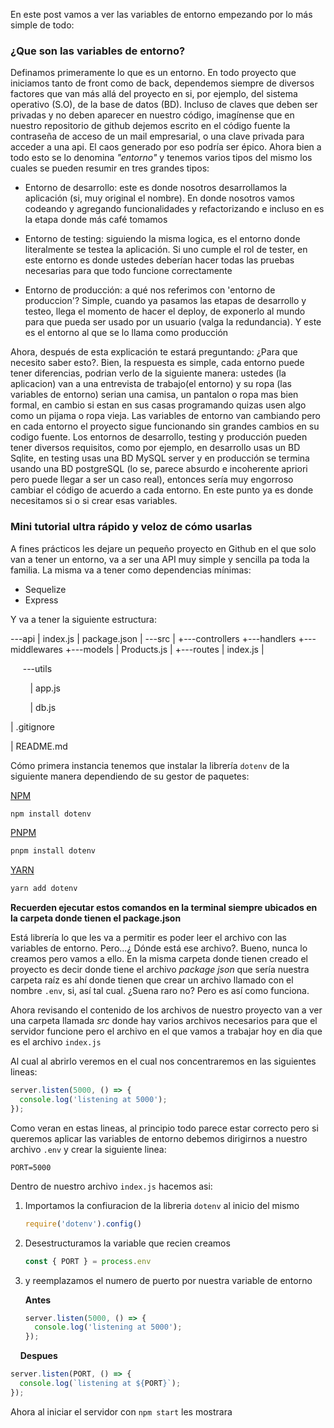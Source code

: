 En este post vamos a ver las variables de entorno empezando por lo más simple de todo:

### ¿Que son las variables de entorno?

Definamos primeramente lo que es un entorno. En todo proyecto que iniciamos tanto de front como de back, dependemos siempre de diversos factores que van más allá del proyecto en si, por ejemplo, del sistema operativo (S.O), de la base de datos (BD). Incluso de claves que deben ser privadas y no deben aparecer en nuestro código, imagínense que en nuestro repositorio de github dejemos escrito en el código fuente la contraseña de acceso de un mail empresarial, o una clave privada para acceder a una api. El caos generado por eso podría ser épico.
Ahora bien a todo esto se lo denomina *"entorno"* y tenemos varios tipos del mismo los cuales se pueden resumir en tres grandes tipos:

- Entorno de desarrollo: este es donde nosotros desarrollamos la aplicación (si, muy original el nombre). En donde nosotros vamos codeando y agregando funcionalidades y refactorizando e incluso en es la etapa donde más café tomamos

- Entorno de testing: siguiendo la misma logica, es el entorno donde literalmente se testea la aplicación. Si uno cumple el rol de tester, en este entorno es donde ustedes deberían hacer todas las pruebas necesarias para que todo funcione correctamente

- Entorno de producción: a qué nos referimos con 'entorno de produccion'? Simple, cuando ya pasamos las etapas de desarrollo y testeo, llega el momento de hacer el deploy, de exponerlo al mundo para que pueda ser usado por un usuario (valga la redundancia). Y este es el entorno al que se lo llama como producción

Ahora, después de esta explicación te estará preguntando: ¿Para que necesito saber esto?. Bien, la respuesta es simple, cada entorno puede tener diferencias, podrian verlo de la siguiente manera: ustedes (la aplicacion) van a una entrevista de trabajo(el entorno) y su ropa (las variables de entorno) serian una camisa, un pantalon o ropa mas bien formal, en cambio si estan en sus casas programando quizas usen algo como un pijama o ropa vieja. Las variables de entorno van cambiando pero en cada entorno el proyecto sigue funcionando sin grandes cambios en su codigo fuente.
Los entornos de desarrollo, testing y producción pueden tener diversos requisitos, como por ejemplo, en desarrollo usas un BD Sqlite, en testing usas una BD MySQL server y en producción se termina usando una BD postgreSQL (lo se, parece absurdo e incoherente apriori pero puede llegar a ser un caso real), entonces sería muy engorroso cambiar el código de acuerdo a cada entorno. En este punto ya es donde necesitamos si o si crear esas variables.

### Mini tutorial ultra rápido y veloz de cómo usarlas

A fines prácticos les dejare un pequeño proyecto en Github en el que solo van a tener un entorno, va a ser una API muy simple y sencilla pa toda la familia. La misma va a tener como dependencias mínimas:

- Sequelize
- Express

Y va a tener la siguiente estructura:


\---api
    |   index.js
    |   package.json
    |
    \---src
        |
        +---controllers
        +---handlers
        +---middlewares
        +---models
        |       Products.js
        |
        +---routes
        |       index.js
        |

        ---utils

        | app.js

        | db.js        

| .gitignore

| README.md



Cómo primera instancia tenemos que instalar la librería `dotenv` de la siguiente manera dependiendo de su gestor de paquetes:

<u>NPM</u>

```bash
npm install dotenv
```



<u>PNPM</u>

```bash
pnpm install dotenv
```



<u>YARN</u>

```bash
yarn add dotenv
```

**Recuerden ejecutar estos comandos en la terminal siempre ubicados en la carpeta donde tienen el package.json**



Está librería lo que les va a permitir es poder leer el archivo con las variables de entorno. Pero...¿ Dónde está ese archivo?. Bueno, nunca lo creamos pero vamos a ello. En la misma carpeta donde tienen creado el proyecto es decir donde tiene el archivo *package json* que sería nuestra carpeta raíz es ahí donde tienen que crear un archivo llamado con el nombre `.env`, si, así tal cual. ¿Suena raro no? Pero es así como funciona.

Ahora revisando el contenido de los archivos de nuestro proyecto van a ver una carpeta llamada *src* donde hay varios archivos necesarios para que el servidor funcione pero el archivo en el que vamos a trabajar hoy en dia que es el archivo `index.js`



Al cual al abrirlo veremos en el cual nos concentraremos en las siguientes lineas:

```js
server.listen(5000, () => {
  console.log('listening at 5000');
});
```

Como veran en estas lineas, al principio todo parece estar correcto pero si queremos aplicar las variables de entorno debemos dirigirnos a nuestro archivo `.env` y crear la siguiente linea:

```
PORT=5000
```

Dentro de nuestro archivo `index.js` hacemos asi:

1. Importamos la confiuracion de la libreria `dotenv` al inicio del mismo
   
   ```js
   require('dotenv').config()
   ```

2. Desestructuramos la variable que recien creamos
   
   ```javascript
   const { PORT } = process.env
   ```

3. y reemplazamos el numero de puerto por nuestra variable de entorno
   
   **Antes**
   
   ```javascript
   server.listen(5000, () => {
     console.log('listening at 5000');
   });
   ```

    **Despues**

```javascript
server.listen(PORT, () => {
  console.log(`listening at ${PORT}`);
});
```

Ahora al iniciar el servidor con `npm start` les mostrara